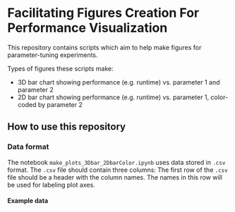 # Facilitating Figures Creation For Performance Visualization

This repository contains scripts which aim to help make figures for parameter-tuning experiments.

Types of figures these scripts make:
* 3D bar chart showing performance (e.g. runtime) vs. parameter 1 and parameter 2
* 2D bar chart showing performance (e.g. runtime) vs. parameter 1, color-coded by parameter 2

## How to use this repository

### Data format

The notebook `make_plots_3Dbar_2DbarColor.ipynb` uses data stored in `.csv` format.
The `.csv` file should contain three columns:
The first row of the `.csv` file should be a header with the column names. The names in this row will be used for labeling plot axes.

#### Example data
